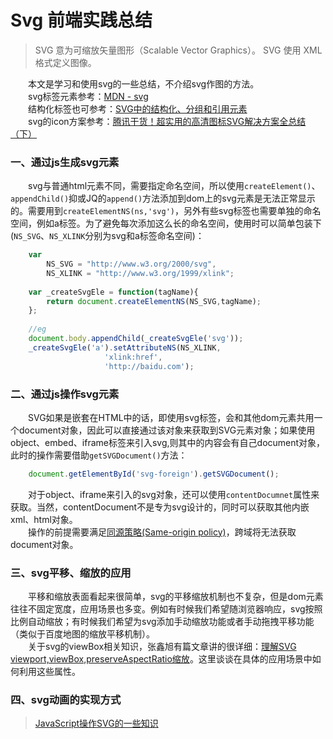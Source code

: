 # Svg 前端实践总结

> SVG 意为可缩放矢量图形（Scalable Vector Graphics）。
SVG 使用 XML 格式定义图像。

　　本文是学习和使用svg的一些总结，不介绍svg作图的方法。  
　　svg标签元素参考：[MDN - svg](https://developer.mozilla.org/en-US/docs/Web/SVG/Element/svg)  
　　结构化标签也可参考：[SVG中的结构化、分组和引用元素](http://www.w3cplus.com/svg/structuring-grouping-referencing-in-svg.html)  
　　svg的icon方案参考：[腾讯干货！超实用的高清图标SVG解决方案全总结（下）](http://www.uisdc.com/svg-icon-part-two)

### 一、通过js生成svg元素
　　svg与普通html元素不同，需要指定命名空间，所以使用``createElement()``、``appendChild()``抑或JQ的``append()``方法添加到dom上的svg元素是无法正常显示的。需要用到``createElementNS(ns,'svg')``，另外有些svg标签也需要单独的命名空间，例如a标签。为了避免每次添加这么长的命名空间，使用时可以简单包装下(``NS_SVG``、``NS_XLINK``分别为svg和a标签命名空间)：

```javascript
	var 
		NS_SVG = "http://www.w3.org/2000/svg",
		NS_XLINK = "http://www.w3.org/1999/xlink";
	
	var _createSvgEle = function(tagName){
		return document.createElementNS(NS_SVG,tagName);
	};
	
	//eg
	document.body.appendChild(_createSvgEle('svg'));
	_createSvgEle('a').setAttributeNS(NS_XLINK,
                     'xlink:href', 
                     'http://baidu.com');
```

### 二、通过js操作svg元素　
　　SVG如果是嵌套在HTML中的话，即使用svg标签，会和其他dom元素共用一个document对象，因此可以直接通过该对象来获取到SVG元素对象；如果使用object、embed、iframe标签来引入svg,则其中的内容会有自己document对象，此时的操作需要借助``getSVGDocument()``方法：

```	javascript
	document.getElementById('svg-foreign').getSVGDocument();
```
　　对于object、iframe来引入的svg对象，还可以使用``contentDocumnet``属性来获取。当然，contentDocument不是专为svg设计的，同时可以获取其他内嵌xml、html对象。  
　　操作的前提需要满足[同源策略(Same-origin policy)](https://en.wikipedia.org/wiki/Same-origin_policy)，跨域将无法获取document对象。
　　
### 三、svg平移、缩放的应用
　　平移和缩放表面看起来很简单，svg的平移缩放机制也不复杂，但是dom元素往往不固定宽度，应用场景也多变。例如有时候我们希望随浏览器响应，svg按照比例自动缩放；有时候我们希望为svg添加手动缩放功能或者手动拖拽平移功能（类似于百度地图的缩放平移机制）。  
　　关于svg的viewBox相关知识，张鑫旭有篇文章讲的很详细：[理解SVG viewport,viewBox,preserveAspectRatio缩放](http://www.zhangxinxu.com/wordpress/?p=4323)。这里谈谈在具体的应用场景中如何利用这些属性。
　　
### 四、svg动画的实现方式
> [JavaScript操作SVG的一些知识](http://blog.iderzheng.com/something-about-svg-with-javascript/)